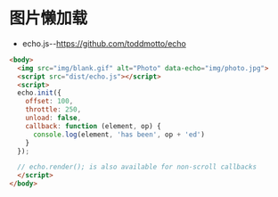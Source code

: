 # 图片懒加载

- echo.js--https://github.com/toddmotto/echo

```html
<body>
  <img src="img/blank.gif" alt="Photo" data-echo="img/photo.jpg">
  <script src="dist/echo.js"></script>
  <script>
  echo.init({
    offset: 100,
    throttle: 250,
    unload: false,
    callback: function (element, op) {
      console.log(element, 'has been', op + 'ed')
    }
  });

  // echo.render(); is also available for non-scroll callbacks
  </script>
</body>
```

